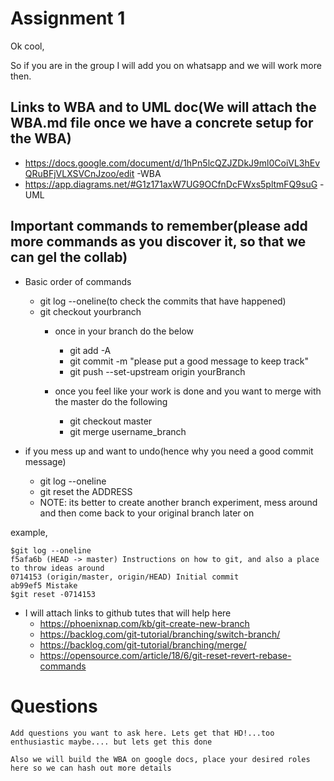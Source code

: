 # Assignment 1

Ok cool, 

So if you are in the group I will add you on whatsapp and we will  work more then. 

## Links to WBA and to UML doc(We will attach the WBA.md file once we have a concrete setup for the WBA)

* https://docs.google.com/document/d/1hPn5lcQZJZDkJ9ml0CoiVL3hEvQRuBFjVLXSVCnJzoo/edit    -WBA
* https://app.diagrams.net/#G1z171axW7UG9OCfnDcFWxs5pltmFQ9suG                            -UML



## Important commands to remember(please add more commands as you discover it, so that we can gel the collab)

* Basic order of commands
    * git log --oneline(to check the commits that have happened)
    * git checkout yourbranch
        * once in your branch do the below
            * git add -A
            * git commit -m "please put a good message to keep track"
            * git push --set-upstream origin yourBranch

        * once you feel like your work is done and you want to merge with the master do the following 
            * git checkout master
            * git merge username_branch


* if you mess up and want to undo(hence why you need a good commit message)
    * git log --oneline
    * git reset the ADDRESS
    * NOTE: its better to create another branch experiment, mess around and then come back to your original branch later on 
 
example,
```console 
$git log --oneline
f5afa6b (HEAD -> master) Instructions on how to git, and also a place to throw ideas around
0714153 (origin/master, origin/HEAD) Initial commit
ab99ef5 Mistake
$git reset -0714153
```
                
* I will attach links to github tutes that will help here
    * https://phoenixnap.com/kb/git-create-new-branch
    * https://backlog.com/git-tutorial/branching/switch-branch/
    * https://backlog.com/git-tutorial/branching/merge/
    * https://opensource.com/article/18/6/git-reset-revert-rebase-commands

# Questions

    Add questions you want to ask here. Lets get that HD!...too enthusiastic maybe.... but lets get this done

    Also we will build the WBA on google docs, place your desired roles here so we can hash out more details 




